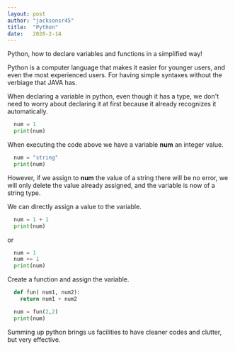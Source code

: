 ```yaml
---
layout: post
author: "jacksonsr45"
title:  "Python"
date:   2020-2-14
---
```


<p class="intro"><span class="dropcap">P</span>ython, how to declare variables and functions in a simplified way!</p>

Python is a computer language that makes it easier for younger users, and even the most experienced users. For having simple syntaxes without the verbiage that JAVA has.
 
When declaring a variable in python, even though it has a type, we don't need to worry about declaring it at first because it already recognizes it automatically.
  
```py 
  num = 1
  print(num)
```

When executing the code above we have a variable **num** an integer value.

```py 
  num = "string"
  print(num)
```

However, if we assign to **num** the value of a string there will be no error, we will only delete the value already assigned, and the variable is now of a string type.

We can directly assign a value to the variable.

```py 
  num = 1 + 1
  print(num)
```

or


```py 
  num = 1
  num += 1
  print(num)
```

Create a function and assign the variable.


```py 
  def fun( num1, num2):
    return num1 + num2

  num = fun(2,2)
  print(num)
```

Summing up python brings us facilities to have cleaner codes and clutter, but very effective.